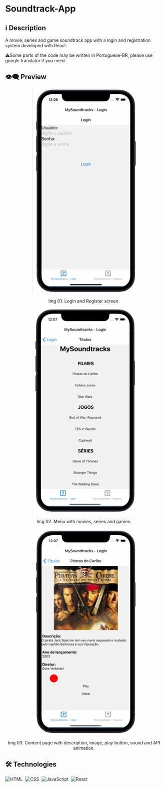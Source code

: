 # Soundtrack-App

## ℹ️ Description

A movie, series and game soundtrack app with a login and registration system developed with React.

⚠️Some parts of the code may be written in Portuguese-BR, please use google translator if you need.

## 👁️‍🗨️ Preview 
<p align="center">
  <img src="imgs/img01.png" />
</p>
<p align="center">
Img 01. Login and Register screen.
</p>
<p align="center">
  <img src="imgs/img02.png" />
</p>
<p align="center">
Img 02. Menu with movies, series and games.
</p>
<p align="center">
  <img src="imgs/img03.png" />
</p>
<p align="center">
Img 03. Content page with description, image, play button, sound and API animation.
</p>


## 🛠️ **Technologies**

![HTML](https://img.shields.io/badge/-HTML-05122A?style=flat&logo=HTML5)&nbsp;
![CSS](https://img.shields.io/badge/-CSS-05122A?style=flat&logo=CSS3&logoColor=1572B6)&nbsp;
![JavaScript](https://img.shields.io/badge/-JavaScript-05122A?style=flat&logo=javascript)&nbsp;
![React](https://img.shields.io/badge/-React-05122A?style=flat&logo=react)&nbsp;
